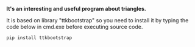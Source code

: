 **It's an interesting and useful program about triangles.**

It is based on library "ttkbootstrap" so you need to install it by typing the code below in cmd.exe before executing source code.

```
pip install ttkbootstrap
```
